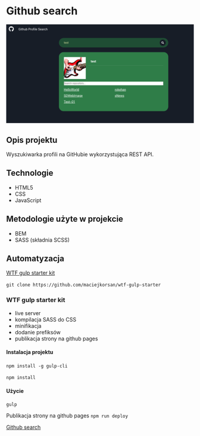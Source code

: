 # Github search
![screenshot project](assets/img/cover.png)
## Opis projektu
Wyszukiwarka profili na GitHubie wykorzystująca REST API.
## Technologie
- HTML5
- CSS
- JavaScript
## Metodologie użyte w projekcie
- BEM
- SASS (składnia SCSS)
## Automatyzacja
[WTF gulp starter kit](https://github.com/maciejkorsan/wtf-gulp-starter)

`git clone https://github.com/maciejkorsan/wtf-gulp-starter`
### WTF gulp starter kit
- live server
- kompilacja SASS do CSS
- minifikacja
- dodanie prefiksów
- publikacja strony na github pages
#### Instalacja projektu

`npm install -g gulp-cli`

`npm install`

#### Użycie

`gulp`

Publikacja strony na github pages `npm run deploy`

[Github search](https://andrzej-jablonski-project.github.io/github-search/)
